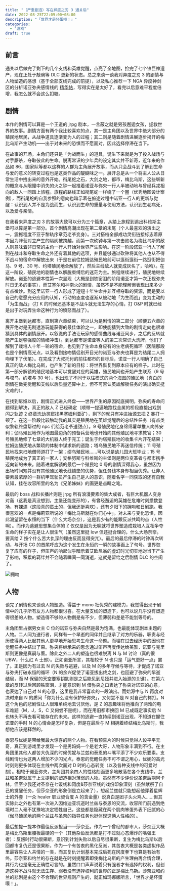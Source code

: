 ```yaml
---
title: "（严重剧透）写在异度之刃 3 通关后"
date: 2022-08-25T22:09:00+08:00
description: "「世界才是坏蛋嗼！」"
categories:
  - "游戏"
draft: true
---
```


## 前言

通关以后做完了剩下的几个支线和英雄觉醒，点亮了全地图，捡完了七个铁巨神遗产，现在正处于敲碗等 DLC 更新的状态。总之来谈一谈我对异度之刃 3 的剧情与人物塑造的感想（基于全部支线完成的前提），以及私心推荐一下 NGA 异度神剑区的分析诺亚弥央感情线的 [精华帖](https://bbs.nga.cn/read.php?tid=33123409)，写得实在是太好了，看完以后意难平程度倍增，我怎么就不会这么扣糖。

## 剧情

本作的剧情可以算是一个王道的 jrpg 剧本，一言蔽之就是男孩邂逅女孩，拯救世界的故事。剧情方面有两个我比较喜欢的点，其一是主角团以及世界中绝大部分的殖民地居民，从战争道具逐渐变为人的过程；其二则是随着剧情进展逐步揭开的梅比乌斯产生动机——出于对未来的恐惧而不愿面对，因此选择停滞在当下。

在故事的开场，主角们还只是「为战而生」的道具，诞生下来就是为了投入战场与对手厮杀，夺取彼此的生命。脱离常识的少年兵的设定其实并不新奇，近年来的作品如 86，国家队等都以这样的人群为主角展开故事，而从只会战斗到了解到生命与爱的意义的转变过程也是这类作品的醍醐味之一。展开总是从一个将主人公从日常生活中拽出来的意外开始。衔尾蛇之石，大剑之地，都市，梅比乌斯，这些崭新的概念与从眼瞳中消失的火之钟一起推着诺亚与弥央一行人半被动地与曾经兵戎相向的敌人一同踏上旅程。旅程的路线正如衔尾蛇一样绕了一个圈（优秀地图设计案例），而衔尾蛇的自我参照的意向也暗示着在旅途过程中诺亚一行人的更新与觉醒：认识到人并不是为战而生，认识到生命的重量与使用方法，认识到生老病死，以及爱与亲情。

在我看来异度之刃 3 的故事大致可以分为三个篇章，从踏上旅程到逃出科维斯主堡可以算是第一部分。首个剧情高潮出现在第二章的末尾（个人最喜欢的演出之一，震撼程度不亚于黎轨序章范老爷变身）。三对搭档全部成功灵衔链接标志着原本因为阵营对立产生的隔阂被跨越，而第一次砍钟与第一次击败名为梅比乌斯的敌人则意味着非日常的主角一行人开始对世界产生影响。在这一阶段诺亚一行人了解到在战斗和夺取生命之外还有着其他的选项，并且能够通过砍钟将其他人也从不得不战斗的宿命中解放出来（于是在前往拉姆达殖民地前可以逛街逛街一路逛街把伽马、9 号、30 号、约塔殖民地全解放了，然后主线敌人就变成灰名了，哈哈）。在这一阶段，殖民地的剧情也以解脱束缚后的迷茫为主。旅程继续进行，殖民地继续解放。诺亚的逃避本性第一次显现（大概是到铁窗泪的阶段诺亚才第一次正视弥央时日无多的事实），而艾塞尔和神南火的剧情，虽然不是不能理解但表现出来多少有点微妙。到这里诺亚一行人形成了短短十年生命并非互相夺取的资源，而是要以自己的意愿充分应用的认知，行动的态度也逐渐从被动地「为生而战」变为主动的「为生而战」（打 K 的时候还基本是不战斗就无法生存的心情，打 O&P 时就已经是出于对玩弄生命这种行为的愤怒而战了）。

离开主堡到达都市，直到第六章结束，可以认为是剧情的第二部分（顺便五六章的展开绝对是无剧透游玩能获得的最佳体验之一，即使能猜到大致的剧情走向也很难猜到具体的剧情展开。以叙诡的手法让玩家的感情曲线与诺亚同步，之后的反转就能产生足够强度的情绪冲击）。到达都市是诺亚等人的第二次常识大洗牌，他们了解到了栽培人十年一轮的宿命，也见到了生命本身应有的生老病死循环（医院那段也是个剧情高光点，以及看到接吻情侣别开目光的诺亚与弥央也算是为结尾二人拥吻埋下了伏笔）。在完成了大叔托付的前往都市的目标后，诺亚一行人明确了自己真正的敌人梅比乌斯，也产生了新的目标：将世界恢复到原本应有的样子。此时在第一部分解锁的殖民地基本可以觉醒对应的英雄，殖民地间也开始产生联系（9 号与塔乌，约塔与 30 号），也出现了不同于以往模式的两个海图的殖民地（真白的剧情在做完觉醒和支线以后质量还算中上，但不可否认英雄解锁任务的演出确实挺灾难的）。

在找到尼娅以后，剧情正式进入终盘——世界产生的原因彻底揭明，弥央的寿命问题得到解决，真正的敌人 Z 已经确定（顺带一提遍地跑找金属的桥段直接出戏到闪之轨迹 2 终章洗劫灵窟找黑塞姆利亚矿），剩下的就只有冲进始源去把 Z 暴打一顿了。在这一阶段比较触动我的其实是殖民地在英雄觉醒后的总结性任务（有点类似黎轨终盘帮过的 npc 们给范老爷送甜点）。9 号殖民地化身绵绵薯单推人向外安利；伽马殖民地作为地图最边角的预备兵营地也开始向其他殖民地寻求教官；30 号殖民地修了七章的大机器人终于完工；诞生于约塔殖民地的收集卡片开花结果；拉姆达殖民地从繁琐的体制中谋求新的道路；塔乌殖民地不再迷信传统；11 号殖民地找来扫地僧师道打了一架；缪乌殖民地……可以说是幼儿园大班毕业；15 号殖民地成为了真正的一家人；安格努斯与科维斯的主堡则是两位变革者与都市携手迈向新的未来。随着进度解锁的最后一个殖民地 0 号的剧情深得我心，虽然因为出场时间短并没有其他殖民地长线铺垫的优势，但任务线本身却相当优秀。让非人要素最浓厚的一群机甲驾驶员产生自己是人的意识，随着名字一同获取的还有自我认知，挂在收容所里的名为《兄弟姊妹》的画更是点睛之笔。

最后的 boss 战和长播片则是 jrpg 所有浪漫要素的集大成者，有巨大机器人变身对轰（这我是真没想到，主堡还能变形的），有曾经邂逅的英雄在危难时刻悉数登场，有裸漂（这段真的蛮土的，但我还挺喜欢），还有夕阳下的拥吻和日剧跑。我很喜欢的一点是梅莉亚所说的「梅比乌斯就在你们心中」。对未来与变化恐惧，因此渴望留在永恒的当下（什么大场奈奈），这是我少有的能跟反派共鸣的点（人性啊）。而作为逃避思想集合体的 Z 仅仅是因为无聊就将世界塑造成栽培人互相争夺生命的样子实在是让人很生气（虽然这里挺 low 但还挺合理的，什么大场奈奈。要真给 Z 按个什么苦大仇深的理由反而显得突兀）。最后的最后停滞的时钟再次转动，与开场 CG 的首尾呼应为这个发生在永恒的一瞬的故事画上了句号。世界恢复了应有的样子，但笛声的响起似乎暗示着艾欧尼翁的虚幻时光切实地对当下产生了影响，积累的羁绊并不会随着瞬间一同消逝，这就是留给之后剧情 DLC 的空间了。

![拥吻](https://s2.loli.net/2023/10/18/ebWztJds3ihSXYl.png "封盘前的最后一张截图")

## 人物

谈完了剧情也来谈谈人物塑造。得益于 mono 社优秀的建模力，我觉得出现于剧情中的几乎所有友方人物都很讨喜。在大量支线的塑造下，也可以说几乎没有塑造得很差的人物。塑造得不够的人物倒是有不少，但薄弱和差是不能划等号的。

主角团里占据男女主 C 位的诺亚与弥央自然是最为饱满，也最能体现剧本主题的人物。二人同为送行者，同样有一个早逝的同伴并且继承了对方的乐器，职责与经历使得两人比起其他人更早地开始思考生命这一命题。而埋在过去经历中的因也在觉醒任务中结出了果。弥央将继承来的思念通过笛声再度传达给美雅，诺亚与克里斯则更像是真嗣与薰。除此之外二人的塑造也很难脱离 N 与 M 讨论（真的很 UBW，什么红 A 士郎）。正如诺亚所言，其相较于 N 也只是「运气更好一点」罢了。正是因为有过去 N 的失败与逃避，以及 M 的多年守候与等待，才促成了诺亚与弥央打破永恒的循环（N 的余兴促使了诺亚拔出终之剑，也回避了弥央的早逝结局，而 M 保留的天空要塞钥匙则是之后能见到尼娅并进入始源的关键）。在第六章的反转过后回顾铁窗泪，才能意识到 M 借弥央之口表达了弥央对诺亚的心意，也表达了自己对 N 的心意，这里是我非常喜欢的一段演出。而始源中与 N 再度对决时来自 N 的质问「你为什么没有保护好弥央」，又何尝不是 N 对自己的拷打。N 这个角色的悲剧性让人很难单纯地去讨厌他，是 Z 的恶趣味将他推向了两难的电车难题（M，J，S，C 又何尝不是呢），而在用旧都市换回 M 已成既定事实后 N 也转头不再去看可能存在的未来。这样的逃避一直持续到诺亚出现，不知道在握住诺亚的手时 N 的心情会是怎样复杂，但是在最后与 M 相拥着终结梅比乌斯时，我想他应该是释然的。

泰恩与优妮是带给我最大惊喜的两个人物。在看预告片的时候只觉得人设平平无奇，真正到游戏里才发现一个是男妈妈一个是老大哥，人物形象丰满到不行。在主角团里其他人都苦大仇深的时候优妮与兰兹和泰恩的斗嘴平添了不少欢乐要素。支线剧情也为这两人增加不少闪光点，泰恩的觉醒任务不可不谓之用心，优妮的高光时刻则更多体现在主线中两次面对 D 时的心态转变（以及各种支线中的可爱时刻）。相较于诺亚弥央，主角团其余四人的性格刻画更多地散落在各个支线中，兰兹和圣奈就属于上文提到的塑造相对薄弱的人物。虽然有不少评价说圣奈后期阿卡林，但至少我还对圣奈在七饭线和冈度&莎奈亚线的戏份印象深刻（虽然献祭了自己的觉醒任务，但莎奈亚的形象倒是立起来了），想起兰兹就只能想起他穿着星辉士的外套（一众 healer 职业契合度 A 的含金量）说真白是团子头火鸡人……但其实除此之外也有第一次进入因维迪亚坑道时兰兹与泰恩的交流，收容所门前遇到绝境时二人毫不犹豫地决定牺牲自己，这些都是隐藏在两个肌肉笨蛋外表下细腻的心（伽马殖民地的两个兰兹与圣奈的指导任务也挺体现这俩人性格的）。

最后想提一提本作最佳反派担当——莎奈亚。作为一个曾经的都市人，莎奈亚大概是梅比乌斯里腰板最硬的一个（其他杂鱼反派都是打不过就心态爆炸的嘴强王者）：反叛时行动很果断，意识到计划失败以后自尽很果断，复生为梅比乌斯以后回都市复仇还是很果断。作为一个有苦衷的黑化反派，其苦衷大概是各类虚拟作品里最容易让人共情的一类，而其复仇计划基本完成后死在冈度拳下也算是有始有终。莎奈亚和约兰的存在就是在时刻提醒着即使梅比乌斯的产生理由再合情合理，其行为也是毫无正确性可言的。虽然口口声声说着只有强者才有选择的权利，但创造这种不战斗就无法生存、弱者没有选择权利的世界的正是梅比乌斯。莎奈亚和约兰的悲剧是由这个不合理的世界规则产生的，就正如玛娜娜所言，「世界才是坏蛋嗼！」。